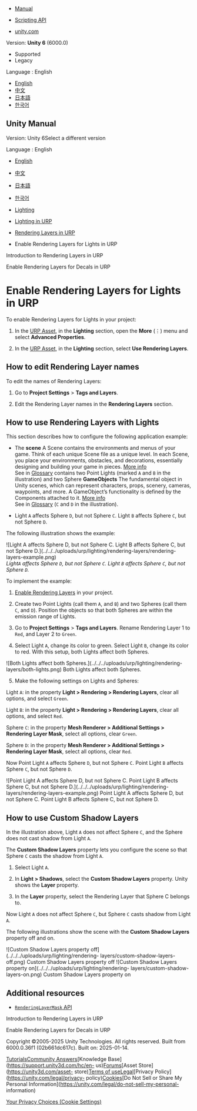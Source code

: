 [](https://docs.unity3d.com)

  * [Manual](../Manual/index.html)
  * [Scripting API](../ScriptReference/index.html)

  * [unity.com](https://unity.com/)

Version: **Unity 6** (6000.0)

  * Supported
  * Legacy

Language : English

  * [English](/Manual/urp/features/rendering-layers-lights.html)
  * [中文](/cn/current/Manual/urp/features/rendering-layers-lights.html)
  * [日本語](/ja/current/Manual/urp/features/rendering-layers-lights.html)
  * [한국어](/kr/current/Manual/urp/features/rendering-layers-lights.html)

[](https://docs.unity3d.com)

## Unity Manual

Version: Unity 6Select a different version

Language : English

  * [English](/Manual/urp/features/rendering-layers-lights.html)
  * [中文](/cn/current/Manual/urp/features/rendering-layers-lights.html)
  * [日本語](/ja/current/Manual/urp/features/rendering-layers-lights.html)
  * [한국어](/kr/current/Manual/urp/features/rendering-layers-lights.html)

  * [Lighting](../../LightingOverview.html)
  * [Lighting in URP](../../urp/lighting-landing.html)
  * [Rendering Layers in URP](../../urp/features/rendering-layers.html)
  * Enable Rendering Layers for Lights in URP

[](../../urp/features/rendering-layers-introduction.html)

Introduction to Rendering Layers in URP

[](../../urp/features/rendering-layers-decals.html)

Enable Rendering Layers for Decals in URP

# Enable Rendering Layers for Lights in URP

To enable Rendering Layers for Lights in your project:

  1. In the [URP Asset](../universalrp-asset.html), in the **Lighting** section, open the **More** (⋮) menu and select **Advanced Properties**.

  2. In the [URP Asset](../universalrp-asset.html), in the **Lighting** section, select **Use Rendering Layers**.

## How to edit Rendering Layer names

To edit the names of Rendering Layers:

  1. Go to **Project Settings** > **Tags and Layers**.

  2. Edit the Rendering Layer names in the **Rendering Layers** section.

##  How to use Rendering Layers with Lights

This section describes how to configure the following application example:

  * The **scene** A Scene contains the environments and menus of your game. Think of each unique Scene file as a unique level. In each Scene, you place your environments, obstacles, and decorations, essentially designing and building your game in pieces. [More info](../../CreatingScenes.html)  
See in [Glossary](../../Glossary.html#Scene) contains two Point Lights (marked
`A` and `B` in the illustration) and two Sphere **GameObjects** The
fundamental object in Unity scenes, which can represent characters, props,
scenery, cameras, waypoints, and more. A GameObject’s functionality is defined
by the Components attached to it. [More info](../../class-GameObject.html)  
See in [Glossary](../../Glossary.html#GameObject) (`C` and `D` in the
illustration).

  * Light `A` affects Sphere `D`, but not Sphere `C`. Light `B` affects Sphere `C`, but not Sphere `D`.

The following illustration shows the example:

![Light A affects Sphere D, but not Sphere C. Light B affects Sphere C, but
not Sphere D.](../../../uploads/urp/lighting/rendering-layers/rendering-
layers-example.png)  
_Light`A` affects Sphere `D`, but not Sphere `C`. Light `B` affects Sphere
`C`, but not Sphere `D`._

To implement the example:

  1. [Enable Rendering Layers](rendering-layers-decals.html) in your project.

  2. Create two Point Lights (call them `A`, and `B`) and two Spheres (call them `C`, and `D`). Position the objects so that both Spheres are within the emission range of Lights.

  3. Go to **Project Settings** > **Tags and Layers**. Rename Rendering Layer 1 to `Red`, and Layer 2 to `Green`.

  4. Select Light `A`, change its color to green. Select Light `B`, change its color to red. With this setup, both Lights affect both Spheres.

![Both Lights affect both Spheres.](../../../uploads/urp/lighting/rendering-
layers/both-lights.png) Both Lights affect both Spheres.

  5. Make the following settings on Lights and Spheres:

Light `A`: in the property **Light > Rendering > Rendering Layers**, clear all
options, and select `Green`.

Light `B`: in the property **Light > Rendering > Rendering Layers**, clear all
options, and select `Red`.

Sphere `C`: in the property **Mesh Renderer > Additional Settings > Rendering
Layer Mask**, select all options, clear `Green`.

Sphere `D`: in the property **Mesh Renderer > Additional Settings > Rendering
Layer Mask**, select all options, clear `Red`.

Now Point Light `A` affects Sphere `D`, but not Sphere `C`. Point Light `B`
affects Sphere `C`, but not Sphere `D`.

![Point Light A affects Sphere D, but not Sphere C. Point Light B affects
Sphere C, but not Sphere D.](../../../uploads/urp/lighting/rendering-
layers/rendering-layers-example.png) Point Light A affects Sphere D, but not
Sphere C. Point Light B affects Sphere C, but not Sphere D.

##  How to use Custom Shadow Layers

In the illustration above, Light `A` does not affect Sphere `C`, and the
Sphere does not cast shadow from Light `A`.

The **Custom Shadow Layers** property lets you configure the scene so that
Sphere `C` casts the shadow from Light `A`.

  1. Select Light `A`.

  2. In **Light > Shadows**, select the **Custom Shadow Layers** property. Unity shows the **Layer** property.

  3. In the **Layer** property, select the Rendering Layer that Sphere C belongs to.

Now Light `A` does not affect Sphere `C`, but Sphere `C` casts shadow from
Light `A`.

The following illustrations show the scene with the **Custom Shadow Layers**
property off and on.

![Custom Shadow Layers property off](../../../uploads/urp/lighting/rendering-
layers/custom-shadow-layers-off.png) Custom Shadow Layers property off
![Custom Shadow Layers property on](../../../uploads/urp/lighting/rendering-
layers/custom-shadow-layers-on.png) Custom Shadow Layers property on

## Additional resources

  * [`RenderingLayerMask` API](../../../ScriptReference/RenderingLayerMask.html)

[](../../urp/features/rendering-layers-introduction.html)

Introduction to Rendering Layers in URP

[](../../urp/features/rendering-layers-decals.html)

Enable Rendering Layers for Decals in URP

Copyright ©2005-2025 Unity Technologies. All rights reserved. Built from
6000.0.36f1 (02b661dc617c). Built on: 2025-01-14.

[Tutorials](https://learn.unity.com/)[Community
Answers](https://answers.unity3d.com)[Knowledge
Base](https://support.unity3d.com/hc/en-
us)[Forums](https://forum.unity3d.com)[Asset Store](https://unity3d.com/asset-
store)[Terms of
use](https://docs.unity3d.com/Manual/TermsOfUse.html)[Legal](https://unity.com/legal)[Privacy
Policy](https://unity.com/legal/privacy-
policy)[Cookies](https://unity.com/legal/cookie-policy)[Do Not Sell or Share
My Personal Information](https://unity.com/legal/do-not-sell-my-personal-
information)

[Your Privacy Choices (Cookie Settings)](javascript:void\(0\);)

